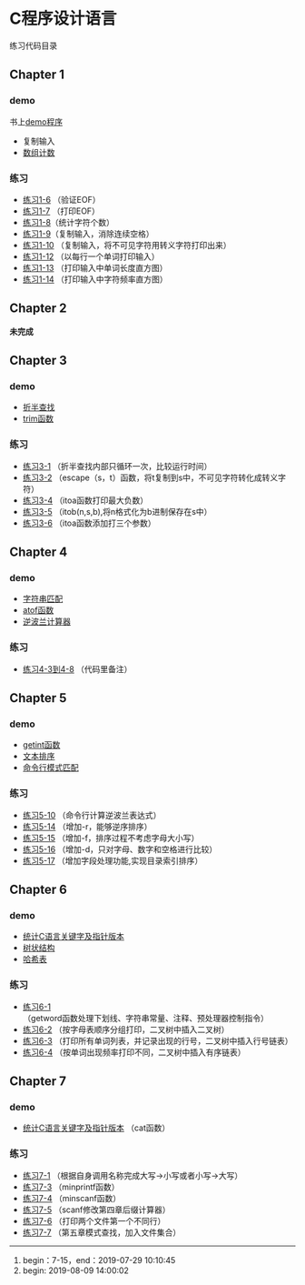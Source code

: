 # C程序设计语言

练习代码目录

## Chapter 1

### demo
书上[demo程序](./chap1/work)

- 复制输入
- [数组计数](./chap1/demo/count_array.c)

### 练习
- [练习1-6](./chap1/work/exer_1_6.c) （验证EOF）
- [练习1-7](./chap1/work/exer_1_7.c) （打印EOF）
- [练习1-8](./chap1/work/exer_1_8.c)（统计字符个数）
- [练习1-9](./chap1/work/exer_1_9.c)（复制输入，消除连续空格）
- [练习1-10](./chap1/work/exer_1_10.c) （复制输入，将不可见字符用转义字符打印出来）
- [练习1-12](./chap1/work/exer_1_12.c) （以每行一个单词打印输入）
- [练习1-13](./chap1/work/exer_1_13.c) （打印输入中单词长度直方图）
- [练习1-14](./chap1/work/exer_1_14.c) （打印输入中字符频率直方图）

## Chapter 2

**未完成**

## Chapter 3

### demo

- [折半查找](./chap3/demo/binsearch.c)
- [trim函数](./chap3/demo/trim.c)

### 练习

- [练习3-1](./chap3/work/exer_3_1.c) （折半查找内部只循环一次，比较运行时间）
- [练习3-2](./chap3/work/exer_3_2.c) （escape（s，t）函数，将t复制到s中，不可见字符转化成转义字符）
- [练习3-4](./chap3/work/exer_3_4.c) （itoa函数打印最大负数）
- [练习3-5](./chap3/work/exer_3_5.c) （itob(n,s,b),将n格式化为b进制保存在s中）
- [练习3-6](./chap3/work/exer_3_6.c) （itoa函数添加打三个参数）

## Chapter 4

### demo

- [字符串匹配](./chap4/demo/pattern.c)
- [atof函数](./chap4/demo/atof_double.c)
- [逆波兰计算器](./chap4/demo/calculator)

### 练习

- [练习4-3到4-8](./chap4/work/exer_4_3to8) （代码里备注）

## Chapter 5

### demo

- [getint函数](./chap5/demo/getnumber)
- [文本排序](./chap5/demo/sort)
- [命令行模式匹配](./chap5/demo/pattern)

### 练习

- [练习5-10](./chap5/work/exer_5_10) （命令行计算逆波兰表达式）
- [练习5-14](./chap5/work/exer_5_14to17) （增加-r，能够逆序排序）
- [练习5-15](./chap5/work/exer_5_14to17) （增加-f，排序过程不考虑字母大小写）
- [练习5-16](./chap5/work/exer_5_14to17) （增加-d，只对字母、数字和空格进行比较）
- [练习5-17](./chap5/work/exer_5_14to17) （增加字段处理功能,实现目录索引排序）

## Chapter 6

### demo

- [统计C语言关键字及指针版本](./chap6/demo/count)
- [树状结构](./chap6/demo/tree)
- [哈希表](./chap6/demo/hash)

### 练习

- [练习6-1](./chap6/demo/count/getword.c) （getword函数处理下划线、字符串常量、注释、预处理器控制指令）
- [练习6-2](./chap6/work/exer_6_2) （按字母表顺序分组打印，二叉树中插入二叉树）
- [练习6-3](./chap6/work/exer_6_3) （打印所有单词列表，并记录出现的行号，二叉树中插入行号链表）
- [练习6-4](./chap6/work/exer_6_4) （按单词出现频率打印不同，二叉树中插入有序链表）

## Chapter 7

### demo

- [统计C语言关键字及指针版本](./chap7/demo) （cat函数）

### 练习

- [练习7-1](./chap7/work/excer_7_1) （根据自身调用名称完成大写->小写或者小写->大写）
- [练习7-3](./chap7/work/excer_7_3) （minprintf函数）
- [练习7-4](./chap7/work/excer_7_4) （minscanf函数）
- [练习7-5](./chap7/work/excer_7_5) （scanf修改第四章后缀计算器）
- [练习7-6](./chap7/work/excer_7_6) （打印两个文件第一个不同行）
- [练习7-7](./chap7/work/excer_7_7) （第五章模式查找，加入文件集合）
---
1. begin：7-15，end：2019-07-29 10:10:45
2. begin: 2019-08-09 14:00:02